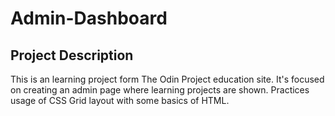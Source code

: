 # Admin-Dashboard

## Project Description
This is an learning project form The Odin Project education site.
It's focused on creating an admin page where learning projects are shown.
Practices usage of CSS Grid layout with some basics of HTML.

